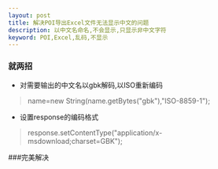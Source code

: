```yaml
---
layout: post
title: 解决POI导出Excel文件无法显示中文的问题
description: 以中文名命名,不会显示,只显示非中文字符
keyword: POI,Excel,乱码,不显示
---
```


### 就两招

* 对需要输出的中文名以gbk解码,以ISO重新编码
> name=new String(name.getBytes("gbk"),"ISO-8859-1");

* 设置response的编码格式
> response.setContentType("application/x-msdownload;charset=GBK");

###完美解决